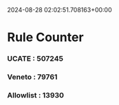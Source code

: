 2024-08-28 02:02:51.708163+00:00
# Rule Counter 
 ### UCATE : 507245

 ### Veneto : 79761

 ### Allowlist : 13930